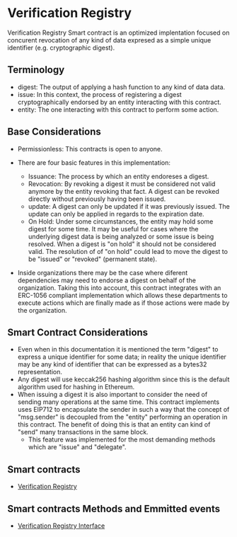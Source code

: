 # Verification Registry

Verification Registry Smart contract is an optimized implentation focused on concurent revocation of any kind of data expresed as a simple unique identifier (e.g. cryptographic digest).

## Terminology

- digest: The output of applying a hash function to any kind of data data.
- issue: In this context, the process of registering a digest cryptographically endorsed by an entity interacting with this contract.
- entity: The one interacting with this contract to perform some action.

## Base Considerations

- Permissionless: This contracts is open to anyone.
- There are four basic features in this implementation:

  - Issuance: The process by which an entity endoreses a digest.
  - Revocation: By revoking a digest it must be considered not valid anymore by the entity revoking that fact. A digest can be revoked directly without previously having been issued.
  - update: A digest can only be updated if it was previously issued. The update can only be applied in regards to the expiration date.
  - On Hold: Under some circumstances, the entity may hold some digest for some time. It may be useful for cases where the underlying digest data is being analyzed or some issue is being resolved. When a digest is "on hold" it should not be considered valid. The resolution of of "on hold" could lead to move the digest to be "issued" or "revoked" (permanent state).

- Inside organizations there may be the case where diferent dependencies may need to endorse a digest on behalf of the organization. Taking this into account, this contract integrates with an ERC-1056 compliant implementation which allows these departments to execute actions which are finally made as if those actions were made by the organization.

## Smart Contract Considerations

- Even when in this documentation it is mentioned the term "digest" to express a unique identifier for some data; in reality the unique identifier may be any kind of identifier that can be expressed as a bytes32 representation.
- Any digest will use keccak256 hashing algorithm since this is the default algorithm used for hashing in Ethereum.
- When issuing a digest it is also important to consider the need of sending many operations at the same time. This contract implements uses EIP712 to encapsulate the sender in such a way that the concept of "msg.sender" is decoupled from the "entity" performing an operation in this contract. The benefit of doing this is that an entity can kind of "send" many transactions in the same block.
  - This feature was implemented for the most demanding methods which are "issue" and "delegate".

## Smart contracts

- [Verification Registry](../../contracts/credentials/CredentialRegistry.sol)

## Smart contracts Methods and Emmitted events

- [Verification Registry Interface](../../contracts/credentials/ICredentialRegistry.sol)

